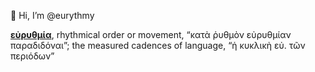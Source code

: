 👋 Hi, I’m @eurythmy
<!--- 👀 I’m interested in ... 
- 🌱 I’m currently learning ...
- 💞️ I’m looking to collaborate on ...
- 📫 How to reach me ...-->

<!---
pjskxnhb01/pjskxnhb01 is a ✨ special ✨ repository because its `README.md` (this file) appears on your GitHub profile.
You can click the Preview link to take a look at your changes.
--->

[**εὐρυθμία**](https://www.perseus.tufts.edu/hopper/text?doc=Perseus%3Atext%3A1999.04.0057%3Aalphabetic+letter%3D*e%3Aentry+group%3D303%3Aentry%3Deu%29ruqmi%2Fa), rhythmical order or movement, “κατὰ ῥυθμὸν εὐρυθμίαν παραδιδόναι”; the measured cadences of language, “ἡ κυκλικὴ εὐ. τῶν περιόδων”
